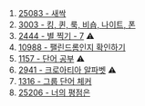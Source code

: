 1. <a href="https://www.acmicpc.net/problem/25083" target="_blank">25083 - 새싹</a>
2. <a href="https://www.acmicpc.net/problem/3003" target="_blank">3003 - 킹, 퀸, 룩, 비숍, 나이트, 폰</a>
3. <a href="https://www.acmicpc.net/problem/2444" target="_blank">2444 - 별 찍기 - 7</a> ⚠️
4. <a href="https://www.acmicpc.net/problem/10988" target="_blank">10988 - 팰린드롬인지 확인하기</a>
5. <a href="https://www.acmicpc.net/problem/1157" target="_blank">1157 - 단어 공부</a> ⚠️
6. <a href="https://www.acmicpc.net/problem/2941" target="_blank">2941 - 크로아티아 알파벳</a> ⚠️
7. <a href="" target="_blank">1316 - 그룹 단어 체커</a>
8. <a href="" target="_blank">25206 - 너의 평점은</a>
